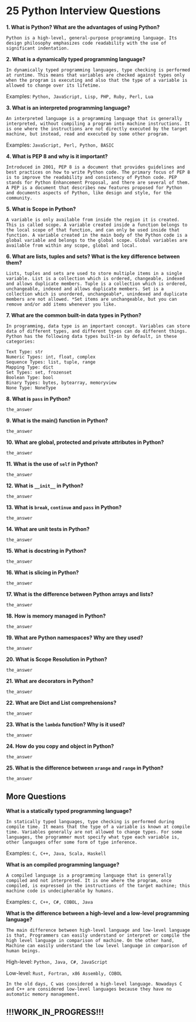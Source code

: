 # 25 Python Interview Questions

**1. What is Python? What are the advantages of using Python?**

```Python is a high-level, general-purpose programming language. Its design philosophy emphasizes code readability with the use of significant indentation.```

**2. What is a dynamically typed programming language?**

```In dynamically typed programming languages, type checking is performed at runtime. This means that variables are checked against types only when the program is executing and also that the type of a variable is allowed to change over its lifetime.```

Examples: ```Python, JavaScript, Lisp, PHP, Ruby, Perl, Lua```

**3. What is an interpreted programming language?**

```An interpreted language is a programming language that is generally interpreted, without compiling a program into machine instructions. It is one where the instructions are not directly executed by the target machine, but instead, read and executed by some other program.```

Examples: ```JavaScript, Perl, Python, BASIC```

**4. What is PEP 8 and why is it important?**

```Introduced in 2001, PEP 8 is a document that provides guidelines and best practices on how to write Python code. The primary focus of PEP 8 is to improve the readability and consistency of Python code. PEP stands for Python Enhancement Proposal, and there are several of them. A PEP is a document that describes new features proposed for Python and documents aspects of Python, like design and style, for the community.```

**5. What is Scope in Python?**

```A variable is only available from inside the region it is created. This is called scope. A variable created inside a function belongs to the local scope of that function, and can only be used inside that function. A variable created in the main body of the Python code is a global variable and belongs to the global scope. Global variables are available from within any scope, global and local.```

**6. What are lists, tuples and sets? What is the key difference between them?**

```Lists, tuples and sets are used to store multiple items in a single variable. List is a collection which is ordered, changeable, indexed and allows duplicate members. Tuple is a collection which is ordered, unchangeable, indexed and allows duplicate members. Set is a collection which is unordered, unchangeable*, unindexed and duplicate members are not allowed. *Set items are unchangeable, but you can remove and/or add items whenever you like.```

**7. What are the common built-in data types in Python?**

```In programming, data type is an important concept. Variables can store data of different types, and different types can do different things. Python has the following data types built-in by default, in these categories:```

```text
Text Type: str
Numeric Types: int, float, complex
Sequence Types: list, tuple, range
Mapping Type: dict
Set Types: set, frozenset
Boolean Type: bool
Binary Types: bytes, bytearray, memoryview
None Type: NoneType
```

**8. What is ```pass``` in Python?**

```the_answer```

**9. What is the main() function in Python?**

```the_answer```

**10. What are global, protected and private attributes in Python?**

```the_answer```

**11. What is the use of ```self``` in Python?**

```the_answer```

**12. What is ```__init__``` in Python?**

```the_answer```

**13. What is ```break```, ```continue``` and ```pass``` in Python?**

```the_answer```

**14. What are unit tests in Python?**

```the_answer```

**15. What is docstring in Python?**

```the_answer```

**16. What is slicing in Python?**

```the_answer```

**17. What is the difference between Python arrays and lists?**

```the_answer```

**18. How is memory managed in Python?**

```the_answer```

**19. What are Python namespaces? Why are they used?**

```the_answer```

**20. What is Scope Resolution in Python?**

```the_answer```

**21. What are decorators in Python?**

```the_answer```

**22. What are Dict and List comprehensions?**

```the_answer```

**23. What is the ```lambda``` function? Why is it used?**

```the_answer```

**24. How do you copy and object in Python?**

```the_answer```

**25. What is the difference between ```xrange``` and ```range``` in Python?**

```the_answer```

## More Questions

**What is a statically typed programming language?**

```In statically typed languages, type checking is performed during compile time. It means that the type of a variable is known at compile time. Variables generally are not allowed to change types. For some languages, the programmer must specify what type each variable is, other languages offer some form of type inference.```

Examples: ```C, C++, Java, Scala, Haskell```

**What is an compiled programming language?**

```A compiled language is a programming language that is generally compiled and not interpreted. It is one where the program, once compiled, is expressed in the instructions of the target machine; this machine code is undecipherable by humans.```

Examples: ```C, C++, C#, COBOL, Java```

**What is the difference between a high-level and a low-level programming language?**

```The main difference between high-level language and low-level language is that, Programmers can easily understand or interpret or compile the high level language in comparison of machine. On the other hand, Machine can easily understand the low level language in comparison of human beings.```

High-level: ```Python, Java, C#, JavaScript```

Low-level: ```Rust, Fortran, x86 Assembly, COBOL```

```In the old days, C was considered a high-level language. Nowadays C and C++ are considered low-level languages because they have no automatic memory management.```

## !!!WORK_IN_PROGRESS!!!
